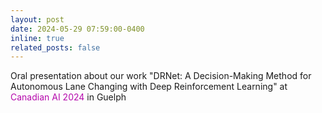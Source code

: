 ```yaml
---
layout: post
date: 2024-05-29 07:59:00-0400
inline: true
related_posts: false
---
```


Oral presentation about our work "DRNet: A Decision-Making Method for Autonomous Lane Changing with Deep Reinforcement Learning" at <span style="color:#b509ac">Canadian AI 2024</span> in Guelph
